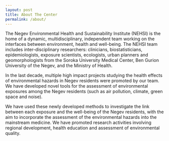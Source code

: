```yaml
---
layout: post
title: About The Center
permalink: /about/
---
```



The Negev Environmental Health and Sustainability Institute (NEHSI) is the home of a dynamic, multidisciplinary, independent team working on the interfaces between environment, health and well-being. The NEHSI team includes inter-disciplinary researchers: clinicians, biostatisticians, epidemiologists, exposure scientists, ecologists, urban planners and geomorphologists from the Soroka University Medical Center, Ben Gurion University of the Negev, and the Ministry of Health.

In the last decade, multiple high impact projects studying the health effects of environmental hazards in Negev residents were promoted by our team. We have developed novel tools for the assessment of environmental exposures among the Negev residents (such as air pollution, climate, green space and noise). 

We have used these newly developed methods to investigate the link between each exposure and the well-being of the Negev residents, with the aim to incorporate the assessment of the environmental hazards into the mainstream medicine. We have promoted research activities involving regional development, health education and assessment of environmental quality.
